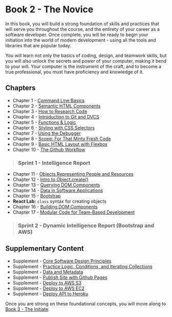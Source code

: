 # Book 2 - The Novice

In this book, you will build a strong foundation of skills and practices that will serve you throughout the course, and the entirety of your career as a software developer. Once complete, you will be ready to begin your initiation into the world of modern development - using all the tools and libraries that are popular today.

You will learn not only the basics of coding, design, and teamwork skills, but you will also unlock the secrets and power of your computer, making it bend to your will. Your computer is the instrument of the craft, and to become a true professional, you must have proficiency and knowledge of it.

## Chapters

* Chapter 1 - [Command Line Basics](./chapters/CLI_BASICS.md)
* Chapter 2 - [Semantic HTML Components](./chapters/HTML_COMPONENTS.md)
* Chapter 3 - [How to Research Code](./chapters/MISC_RESEARCH.md)
* Chapter 4 - [Introduction to Git and DVCS](./chapters/GIT_BASICS.md)
* Chapter 5 - [Functions & Logic](./chapters/JS_FUNCTION_BASICS.md)
* Chapter 6 - [Styling with CSS Selectors](./chapters/CSS_SELECTORS.md)
* Chapter 7 - [Using the Debugger](./chapters/MISC_DEBUGGING.md)
* Chapter 8 - [Scope: For That Minty Fresh Code](./chapters/JS_SCOPE.md)
* Chapter 9 - [Basic HTML Layout with Flexbox](./chapters/FLEXBOX.md)
* Chapter 10 - [The Github Workflow](./chapters/GIT_WORKFLOW.md)

> ### __Sprint 1__ - Intelligence Report

* Chapter 11 - [Objects Representing People and Resources](./chapters/JS_OBJECTS.md)
* Chapter 12 - [Intro to Object.create()](./chapters/JS_OBJECT_CREATE_INTRO.md)
* Chapter 13 - [Querying DOM Components](./chapters/IDENTIFYING_DOM_COMPONENTS.md)
* Chapter 14 - [Data in Software Applications](./chapters/JS_DATA.md)
* Chapter 15 - [Bootstrap](./chapters/BOOTSTRAP.md)
* **React Lab:** `class` syntax for creating objects
* Chapter 16 - [Building DOM Components](./chapters/JS_CREATING_COMPONENTS.md)
* Chapter 17 - [Modular Code for Team-Based Development](./chapters/DESIGN_MODULARITY.md)


> ### __Sprint 2__ - Dynamic Intelligence Report (Bootstrap and AWS)

## Supplementary Content

* Supplement - [Core Software Design Principles](./chapters/DESIGN_PRINCIPLES.md)
* Supplement - [Practice Logic, Conditions, and Iterating Collections](./chapters/JS_LOGIC_PRACTICE.md)
* Supplement - [Data and Metadata](./chapters/METADATA.md)
* Supplement - [Publish Site with Github Pages](./chapters/GITHUB_PAGES.md)
* Supplement - [Deploy to AWS S3](./chapters/AWS_S3.md)
* Supplement - [Deploy to AWS EC2](./chapters/AWS_EC2.md)
* Supplement - [Deploy API to Heroku](./chapters/JSON_SERVER_HEROKU.md)

Once you are strong on these foundational concepts, you will move along to [Book 3 - The Initiate](../book-3-the-initiate/README.md).
